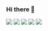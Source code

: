 ### Hi there 👋
<img src="https://img.shields.io/badge/Python-3776AB?style=for-the-badge&logo=Python&logoColor=white">
<img src="https://img.shields.io/badge/javascript-F7DF1E?style=for-the-badge&logo=javascript&logoColor=white"/>
<img src="https://img.shields.io/badge/react-61DAFB?style=for-the-badge&logo=react&logoColor=white"/>
<img src="https://img.shields.io/badge/Node.js-339933?style=for-the-badge&logo=nodejs&logoColor=white"/>
<img src="https://img.shields.io/badge/C-A8B9C?style=for-the-badge&logo=c&logoColor=white"/>
